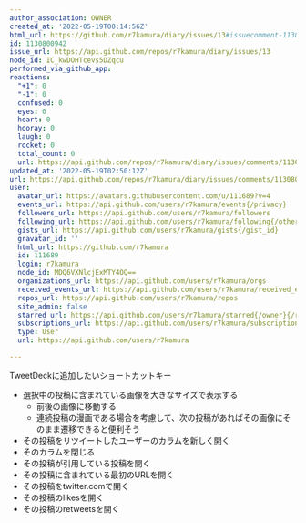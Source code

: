 ```yaml
---
author_association: OWNER
created_at: '2022-05-19T00:14:56Z'
html_url: https://github.com/r7kamura/diary/issues/13#issuecomment-1130800942
id: 1130800942
issue_url: https://api.github.com/repos/r7kamura/diary/issues/13
node_id: IC_kwDOHTcevs5DZqcu
performed_via_github_app: 
reactions:
  "+1": 0
  "-1": 0
  confused: 0
  eyes: 0
  heart: 0
  hooray: 0
  laugh: 0
  rocket: 0
  total_count: 0
  url: https://api.github.com/repos/r7kamura/diary/issues/comments/1130800942/reactions
updated_at: '2022-05-19T02:50:12Z'
url: https://api.github.com/repos/r7kamura/diary/issues/comments/1130800942
user:
  avatar_url: https://avatars.githubusercontent.com/u/111689?v=4
  events_url: https://api.github.com/users/r7kamura/events{/privacy}
  followers_url: https://api.github.com/users/r7kamura/followers
  following_url: https://api.github.com/users/r7kamura/following{/other_user}
  gists_url: https://api.github.com/users/r7kamura/gists{/gist_id}
  gravatar_id: ''
  html_url: https://github.com/r7kamura
  id: 111689
  login: r7kamura
  node_id: MDQ6VXNlcjExMTY4OQ==
  organizations_url: https://api.github.com/users/r7kamura/orgs
  received_events_url: https://api.github.com/users/r7kamura/received_events
  repos_url: https://api.github.com/users/r7kamura/repos
  site_admin: false
  starred_url: https://api.github.com/users/r7kamura/starred{/owner}{/repo}
  subscriptions_url: https://api.github.com/users/r7kamura/subscriptions
  type: User
  url: https://api.github.com/users/r7kamura

---
```

TweetDeckに追加したいショートカットキー

- 選択中の投稿に含まれている画像を大きなサイズで表示する
    - 前後の画像に移動する
    - 連続投稿の漫画である場合を考慮して、次の投稿があればその画像にそのまま遷移できると便利そう
- その投稿をリツイートしたユーザーのカラムを新しく開く
- そのカラムを閉じる
- その投稿が引用している投稿を開く
- その投稿に含まれている最初のURLを開く
- その投稿をtwitter.comで開く
- その投稿のlikesを開く
- その投稿のretweetsを開く